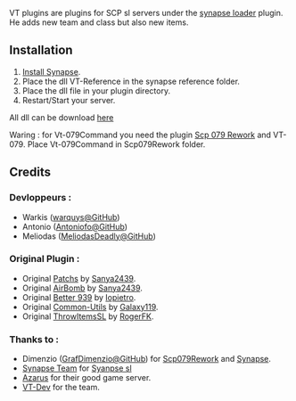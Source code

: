 
VT plugins are plugins for SCP sl servers under the [synapse loader](https://github.com/SynapseSL/Synapse) plugin. He adds new team and class but also new items.

## Installation
1. [Install Synapse](https://github.com/SynapseSL/Synapse/wiki#hosting-guides).
2. Place the dll VT-Reference in the synapse reference folder.
3. Place the dll file in your plugin directory.
4. Restart/Start your server.

All dll can be download [here](https://github.com/VT-DevGiT/VT-Plugins/releases) 

Waring :
for Vt-079Command you need the plugin [Scp 079 Rework](https://github.com/SynapseSL/Scp079Rework) and VT-079. Place Vt-079Command in Scp079Rework folder.

## Credits
### Devloppeurs :
* Warkis ([warquys@GitHub](https://github.com/warquys))
* Antonio ([Antoniofo@GitHub](https://github.com/Antoniofo))
* Meliodas ([MeliodasDeadly@GitHub](https://github.com/MeliodasDeadly))

### Original Plugin : 
* Original [Patchs](https://github.com/sanyae2439/SanyaPlugin_Exiled) by [Sanya2439](https://github.com/sanyae2439).
* Original [AirBomb](https://github.com/sanyae2439/SanyaPlugin_Exiled) by [Sanya2439](https://github.com/sanyae2439).
* Original [Better 939](https://github.com/iopietro/BetterScp939) by [Iopietro](https://github.com/iopietro).
* Original [Common-Utils](https://github.com/Exiled-Team/Common-Utils) by [Galaxy119](https://github.com/galaxy119).
* Original [ThrowItemsSL](https://github.com/RogerFK/ThrowItemsSL) by [RogerFK](https://github.com/RogerFK).

### Thanks to :
* Dimenzio ([GrafDimenzio@GitHub](https://github.com/GrafDimenzio)) for [Scp079Rework](https://github.com/SynapseSL/Scp079Rework) and [Synapse](https://github.com/SynapseSL/Synapse).
* [Synapse Team](https://github.com/SynapseSL) for [Syanpse sl](https://github.com/SynapseSL/Synapse)
* [Azarus](https://github.com/Fondation-Azarus) for their good game server.
* [VT-Dev](https://github.com/VT-DevGiT) for the team.

